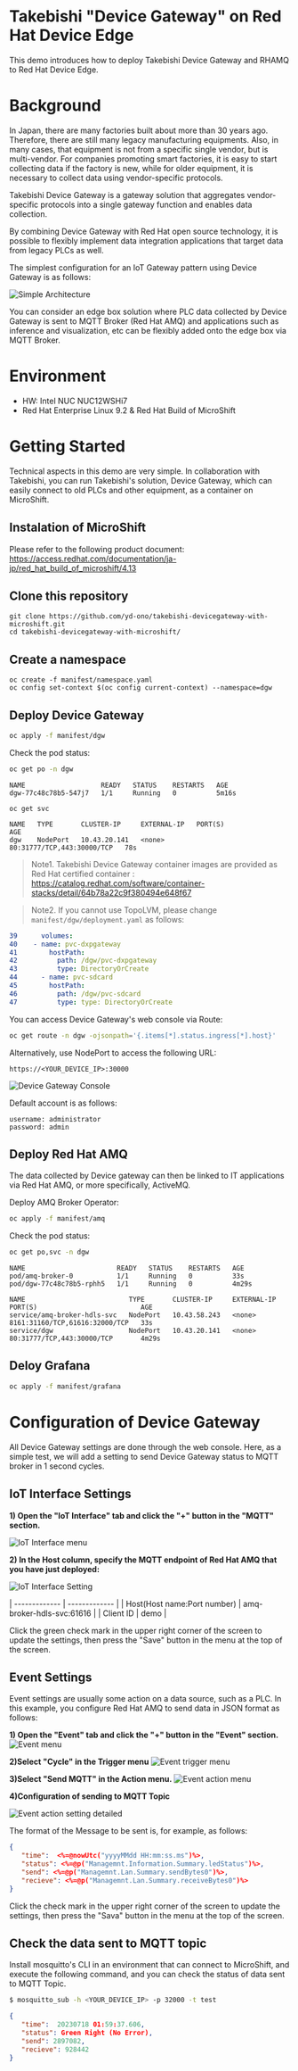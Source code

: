 # Takebishi "Device Gateway" on Red Hat Device Edge

This demo introduces how to deploy Takebishi Device Gateway and RHAMQ to Red Hat Device Edge.

# Background
In Japan, there are many factories built about more than 30 years ago.
Therefore, there are still many legacy manufacturing equipments.
Also, in many cases, that equipment is not from a specific single vendor, but is multi-vendor.
For companies promoting smart factories, it is easy to start collecting data if the factory is new, while for older equipment, it is necessary to collect data using vendor-specific protocols.

Takebishi Device Gateway is a gateway solution that aggregates vendor-specific protocols into a single gateway function and enables data collection.

By combining Device Gateway with Red Hat open source technology, it is possible to flexibly implement data integration applications that target data from legacy PLCs as well.

The simplest configuration for an IoT Gateway pattern using Device Gateway is as follows: 

![Simple Architecture](./doc/architecture.png)

You can consider an edge box solution where PLC data collected by Device Gateway is sent to MQTT Broker (Red Hat AMQ) and applications such as inference and visualization, etc can be flexibly added onto the edge box via MQTT Broker.

# Environment
- HW: Intel NUC NUC12WSHi7
- Red Hat Enterprise Linux 9.2 & Red Hat Build of MicroShift

# Getting Started
Technical aspects in this demo are very simple.
In collaboration with Takebishi, you can run Takebishi's solution, Device Gateway, which can easily connect to old PLCs and other equipment, as a container on MicroShift.

## Instalation of MicroShift

Please refer to the following product document:
https://access.redhat.com/documentation/ja-jp/red_hat_build_of_microshift/4.13

## Clone this repository

```
git clone https://github.com/yd-ono/takebishi-devicegateway-with-microshift.git
cd takebishi-devicegateway-with-microshift/
```

## Create a namespace

```
oc create -f manifest/namespace.yaml
oc config set-context $(oc config current-context) --namespace=dgw
```

## Deploy Device Gateway

```bash
oc apply -f manifest/dgw
```

Check the pod status:

```bash
oc get po -n dgw
```

```
NAME                   READY   STATUS    RESTARTS   AGE
dgw-77c48c78b5-547j7   1/1     Running   0          5m16s
```

```
oc get svc
```

```
NAME   TYPE       CLUSTER-IP     EXTERNAL-IP   PORT(S)                      AGE
dgw    NodePort   10.43.20.141   <none>        80:31777/TCP,443:30000/TCP   78s
```

> Note1. Takebishi Device Gateway container images are provided as Red Hat certified container :
> https://catalog.redhat.com/software/container-stacks/detail/64b78a22c9f380494e648f67

> Note2. If you cannot use TopoLVM, please change `manifest/dgw/deployment.yaml` as follows:


```yaml
39      volumes:
40    - name: pvc-dxpgateway
41        hostPath:
42          path: /dgw/pvc-dxpgateway
43          type: DirectoryOrCreate
44      - name: pvc-sdcard
45        hostPath:
46          path: /dgw/pvc-sdcard
47          type: type: DirectoryOrCreate
```

You can access Device Gateway's web console via Route:

```bash
oc get route -n dgw -ojsonpath='{.items[*].status.ingress[*].host}'
```

Alternatively, use NodePort to access the following URL:

```
https://<YOUR_DEVICE_IP>:30000
```

![Device Gateway Console](./images/console.png)  

Default account is as follows:

```
username: administrator
password: admin
```

## Deploy Red Hat AMQ

The data collected by Device gateway can then be linked to IT applications via Red Hat AMQ, or more specifically, ActiveMQ.

Deploy AMQ Broker Operator:

```bash
oc apply -f manifest/amq
```

Check the pod status:

```bash
oc get po,svc -n dgw
```

```
NAME                       READY   STATUS    RESTARTS   AGE
pod/amq-broker-0           1/1     Running   0          33s
pod/dgw-77c48c78b5-rphh5   1/1     Running   0          4m29s

NAME                          TYPE       CLUSTER-IP     EXTERNAL-IP   PORT(S)                          AGE
service/amq-broker-hdls-svc   NodePort   10.43.58.243   <none>        8161:31160/TCP,61616:32000/TCP   33s
service/dgw                   NodePort   10.43.20.141   <none>        80:31777/TCP,443:30000/TCP       4m29s
```


## Deloy Grafana

```bash
oc apply -f manifest/grafana
```


# Configuration of Device Gateway
All Device Gateway settings are done through the web console. Here, as a simple test, we will add a setting to send Device Gateway status to MQTT broker in 1 second cycles.

## IoT Interface Settings
**1) Open the "IoT Interface" tab and click the "+" button in the "MQTT" section.**

![IoT Interface menu](./doc/IoT-Interface-menu.png)

**2) In the Host column, specify the MQTT endpoint of Red Hat AMQ that you have just deployed:**

![IoT Interface Setting](./doc/IoT-Interface-Setting.png)


| ------------- | ------------- |
| Host(Host name:Port number)  | amq-broker-hdls-svc:61616  |
| Client ID  | demo  |

Click the green check mark in the upper right corner of the screen to update the settings, then press the "Save" button in the menu at the top of the screen.

## Event Settings

Event settings are usually some action on a data source, such as a PLC. In this example, you configure Red Hat AMQ to send data in JSON format as follows:

**1) Open the "Event" tab and click the "+" button in the "Event" section.**
![Event menu](./doc/Event-menu.png)

**2)Select "Cycle" in the Trigger menu**
![Event trigger menu](./doc/Event-trigger.png)

**3)Select "Send MQTT" in the Action menu.**
![Event action menu](./doc/Event-action.png)

**4)Configuration of sending to MQTT Topic**

![Event action setting detailed](./doc/Event-mqtt-setting.png)

The format of the Message to be sent is, for example, as follows:

```json
{
   "time":  <%=@nowUtc("yyyyMMdd HH:mm:ss.ms")%>,
   "status": <%=@p("Managemnt.Information.Summary.ledStatus")%>,
   "send": <%=@p("Managemnt.Lan.Summary.sendBytes0")%>,
   "recieve": <%=@p("Managemnt.Lan.Summary.receiveBytes0")%>
}
```

Click the check mark in the upper right corner of the screen to update the settings, then press the "Sava" button in the menu at the top of the screen.

## Check the data sent to MQTT topic
Install mosquitto's CLI in an environment that can connect to MicroShift, and execute the following command, and you can check the status of data sent to MQTT Topic.

```bash
$ mosquitto_sub -h <YOUR_DEVICE_IP> -p 32000 -t test
```

```JSON
{
   "time":  20230718 01:59:37.606,
   "status": Green Right (No Error),
   "send": 2897082,
   "recieve": 928442
}
```